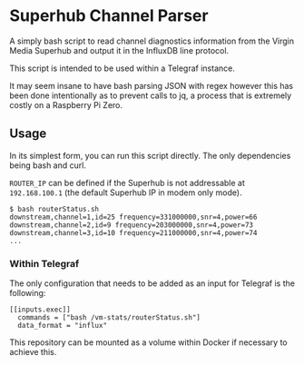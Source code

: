 # Superhub Channel Parser

A simply bash script to read channel diagnostics information from the Virgin
Media Superhub and output it in the InfluxDB line protocol.

This script is intended to be used within a Telegraf instance.

It may seem insane to have bash parsing JSON with regex however this has been
done intentionally as to prevent calls to jq, a process that is extremely
costly on a Raspberry Pi Zero.


## Usage

In its simplest form, you can run this script directly.
The only dependencies being bash and curl.

`ROUTER_IP` can be defined if the Superhub is not addressable at
`192.168.100.1` (the default Superhub IP in modem only mode).

```
$ bash routerStatus.sh
downstream,channel=1,id=25 frequency=331000000,snr=4,power=66
downstream,channel=2,id=9 frequency=203000000,snr=4,power=73
downstream,channel=3,id=10 frequency=211000000,snr=4,power=74
...
```


### Within Telegraf

The only configuration that needs to be added as an input for Telegraf is the
following:

```
[[inputs.exec]]
  commands = ["bash /vm-stats/routerStatus.sh"]
  data_format = "influx"
```

This repository can be mounted as a volume within Docker if necessary to
achieve this.
